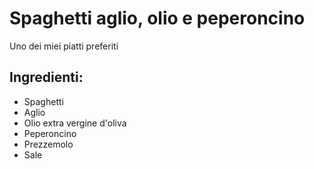 # Spaghetti aglio, olio e peperoncino
Uno dei miei piatti preferiti
## Ingredienti:
* Spaghetti
* Aglio
* Olio extra vergine d'oliva
* Peperoncino
* Prezzemolo
* Sale
